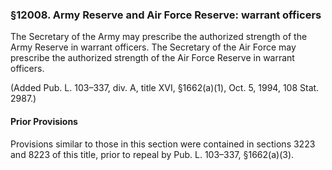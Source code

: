 ### §12008. Army Reserve and Air Force Reserve: warrant officers ###

The Secretary of the Army may prescribe the authorized strength of the Army Reserve in warrant officers. The Secretary of the Air Force may prescribe the authorized strength of the Air Force Reserve in warrant officers.

(Added Pub. L. 103–337, div. A, title XVI, §1662(a)(1), Oct. 5, 1994, 108 Stat. 2987.)

#### Prior Provisions ####

Provisions similar to those in this section were contained in sections 3223 and 8223 of this title, prior to repeal by Pub. L. 103–337, §1662(a)(3).